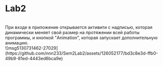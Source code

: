 # Lab2
<br />
При входе в приложение открывается активити с надписью, которая динамически меняет свой размер на протяжении всей работы программы, и кнопкой "Animation", которая запускает дополнительную анимацию.
<br />
![msg5130731462-27029](https://github.com/nnn233/Sem2Lab2/assets/126052177/bd3c8e3d-ffb0-49b9-81ed-4443ed6bca9e)
